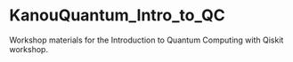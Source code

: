 # KanouQuantum_Intro_to_QC
Workshop materials for the Introduction to Quantum Computing with Qiskit workshop.
